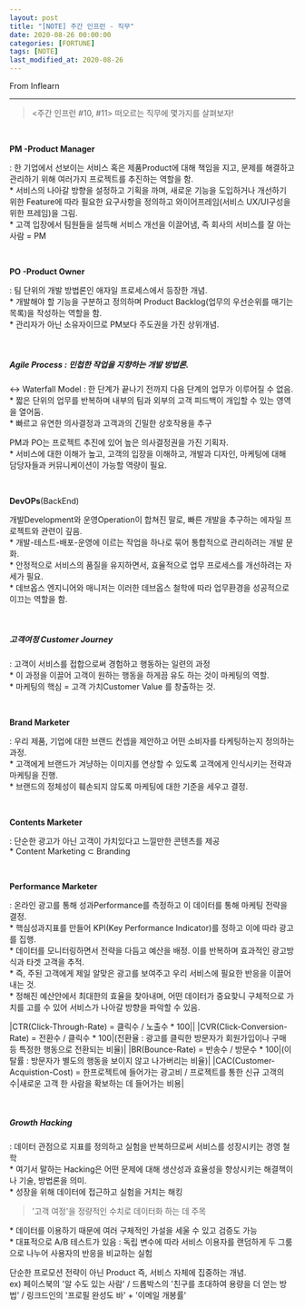 ```yaml
---
layout: post
title: "[NOTE] 주간 인프런 - 직무"
date: 2020-08-26 00:00:00
categories: [FORTUNE]
tags: [NOTE]
last_modified_at: 2020-08-26
---
```


<p>
From Inflearn
</p>

---

> <주간 인프런 #10, #11> 떠오르는 직무에 몇가지를 살펴보자!

<br>

__PM -Product Manager__

<p>: 한 기업에서 선보이는 서비스 혹은 제품Product에 대해 책임을 지고, 문제를 해결하고 관리하기 위해 여러가지 프로젝트를 추진하는 역할을 함.
<br> * 서비스의 나아갈 방향을 설정하고 기획을 까며, 새로운 기능을 도입하거나 개선하기 위한 Feature에 따라 필요한 요구사항을 정의하고 와이어프레임(서비스 UX/UI구성을 위한 프레임)을 그림.
<br> * 고객 입장에서 팀원들을 설득해 서비스 개선을 이끌어냄, 즉 회사의 서비스를 잘 아는 사람 = PM
</p>

<br>

__PO -Product Owner__

<p>: 팀 단위의 개발 방법론인 애자일 프로세스에서 등장한 개념.
<br> * 개발해야 할 기능을 구분하고 정의하며 Product Backlog(업무의 우선순위를 매기는 목록)을 작성하는 역할을 함.
<br> * 관리자가 아닌 소유자이므로 PM보다 주도권을 가진 상위개념.
</p>

<br>

##### Agile Process : 민첩한 작업을 지향하는 개발 방법론.

<p> <-> Waterfall Model : 한 단계가 끝나기 전까지 다음 단계의 업무가 이루어질 수 없음.
<br> * 짧은 단위의 업무를 반복하며 내부의 팀과 외부의 고객 피드백이 개입할 수 있는 영역을 열어둠.
<br> * 빠르고 유연한 의사결정과 고객과의 긴밀한 상호작용을 추구</p>

<p>PM과 PO는 프로젝트 추진에 있어 높은 의사결정권을 가진 기획자.
<br> * 서비스에 대한 이해가 높고, 고객의 입장을 이해하고, 개발과 디자인, 마케팅에 대해 담당자들과 커뮤니케이션이 가능할 역량이 필요.
</p>

<br>

__DevOPs__(BackEnd)

<p> 개발Development와 운영Operation이 합쳐진 말로, 빠른 개발을 추구하는 에자일 프로젝트와 관련이 깊음.
<br> * 개발-테스트-배포-운영에 이르는 작업을 하나로 묶어 통합적으로 관리하려는 개발 문화.
<br> * 안정적으로 서비스의 품질을 유지하면서, 효율적으로 업무 프로세스를 개선하려는 자세가 필요.
<br> * 데브옵스 엔지니어와 매니저는 이러한 데브옵스 철학에 따라 업무환경을 성공적으로 이끄는 역할을 함.
</p>

<br>

##### 고객여정 Customer Journey

<p>: 고객이 서비스를 접합으로써 경험하고 행동하는 일련의 과정
<br> * 이 과정을 이끌어 고객이 원하는 행동을 하게끔 유도 하는 것이 마케팅의 역할.
<br> * 마케팅의 핵심 = 고객 가치Customer Value 를 창출하는 것.
</p>

<br>

__Brand Marketer__

<p> : 우리 제품, 기업에 대한 브랜드 컨셉을 제안하고 어떤 소비자를 타케팅하는지 정의하는 과정.
<br> * 고객에게 브랜드가 겨냥하는 이미지를 연상할 수 있도록 고객에게 인식시키는 전략과 마케팅을 진행.
<br> * 브랜드의 정체성이 훼손되지 않도록 마케팅에 대한 기준을 세우고 결정.
</p>

<br>

__Contents Marketer__

<p>: 단순한 광고가 아닌 고객이 가치있다고 느낄만한 콘텐츠를 제공
<br> * Content Marketing ⊂ Branding
</p>

<br>

__Performance Marketer__

<p>: 온라인 광고를 통해 성과Performance를 측정하고 이 데이터를 통해 마케팅 전략을 결정.
<br> * 핵심성과지표를 만들어 KPI(Key Performance Indicator)를 정하고 이에 따라 광고를 집행.
<br> * 데이터를 모니터링하면서 전략을 다듬고 예산을 배정. 이를 반복하며 효과적인 광고방식과 타겟 고객을 추적.
<br> * 즉, 주된 고객에게 제일 알맞은 광고를 보여주고 우리 서비스에 필요한 반응을 이끌어 내는 것.
<br> * 정해진 예산안에서 최대한의 효율을 찾아내며, 어떤 데이터가 중요핮니 구체적으로 가치를 고를 수 있어 서비스가 나아갈 방향을 파악할 수 있음.
</p>


|CTR(Click-Through-Rate) = 클릭수 / 노출수 * 100||
|CVR(Click-Conversion-Rate) = 전환수 / 클릭수 * 100|(전환율 : 광고를 클릭한 방문자가 회원가입이나 구매 등 특정한 행동으로 전환되는 비율)|
|BR(Bounce-Rate) = 반송수 / 방문수 * 100|(이탈률 : 방문자가 별도의 행동을 보이지 않고 나가버리는 비율)|
|CAC(Customer-Acquistion-Cost) = 한프로젝트에 들어가는 광고비 / 프로젝트를 통한 신규 고객의 수|새로운 고객 한 사람을 확보하는 데 들어가는 비용|

<br>

##### Growth Hacking

<p>
: 데이터 관점으로 지표를 정의하고 실험을 반복하므로써 서비스를 성장시키는 경영 철학
<br> * 여기서 말하는 Hacking은 어떤 문제에 대해 생산성과 효율성을 향상시키는 해결책이나 기술, 방법론을 의미.
<br> * 성장을 위해 데이터에 접근하고 실험을 거치는 해킹
</p>

>'고객 여정'을 정량적인 수치로 데이터화 하는 데 주목

<p>* 데이터를 이용하기 때문에 여러 구체적인 가설을 세울 수 있고 검증도 가능
<br>* 대표적으로 A/B 테스트가 있음 : 독립 변수에 따라 서비스 이용자를 랜덤하게 두 그룸으로 나누어 사용자의 반응을 비교하는 실험
</p>

<p>
단순한 프로모션 전략이 아닌 Product 즉, 서비스 자체에 집중하는 개념.
<br> ex) 페이스북의 '알 수도 있는 사람' / 드롭박스의 '친구를 초대하여 용량을 더 얻는 방법' / 링크드인의 '프로필 완성도 바' + '이메일 개봉률'
</p>

<br>
<br>



